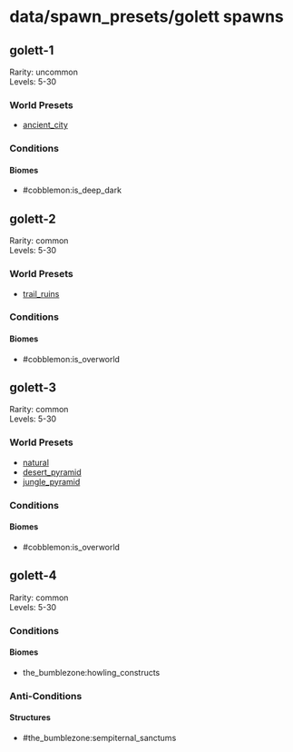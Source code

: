 # data/spawn_presets/golett spawns  
  
## golett-1  
Rarity: uncommon  
Levels: 5-30  
  
### World Presets  
* [ancient_city](/data/world_presets/ancient_city.md)  
  
### Conditions  
  
#### Biomes  
  * #cobblemon:is_deep_dark
  
  
## golett-2  
Rarity: common  
Levels: 5-30  
  
### World Presets  
* [trail_ruins](/data/world_presets/trail_ruins.md)  
  
### Conditions  
  
#### Biomes  
  * #cobblemon:is_overworld
  
  
## golett-3  
Rarity: common  
Levels: 5-30  
  
### World Presets  
* [natural](/data/world_presets/natural.md)  
* [desert_pyramid](/data/world_presets/desert_pyramid.md)  
* [jungle_pyramid](/data/world_presets/jungle_pyramid.md)  
  
### Conditions  
  
#### Biomes  
  * #cobblemon:is_overworld
  
  
## golett-4  
Rarity: common  
Levels: 5-30  
  
### Conditions  
  
#### Biomes  
  * the_bumblezone:howling_constructs
  
  
### Anti-Conditions  
  
#### Structures  
  * #the_bumblezone:sempiternal_sanctums
  

